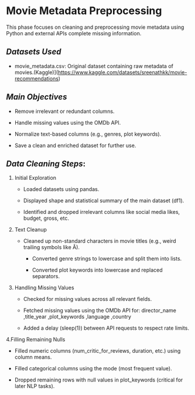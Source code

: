 # Movie Metadata Preprocessing


This phase focuses on cleaning and preprocessing movie metadata using Python and external APIs  complete missing information.

## *Datasets Used*
- movie_metadata.csv: Original dataset containing raw metadata of movies.(Kaggle)](https://www.kaggle.com/datasets/sreenathkk/movie-recommendations)  

## *Main Objectives*
- Remove irrelevant or redundant columns.

- Handle missing values using the OMDb API.

- Normalize text-based columns (e.g., genres, plot keywords).

- Save a clean and enriched dataset for further use.


##  *Data Cleaning Steps*:
1.  Initial Exploration
      - Loaded datasets using pandas.

      - Displayed shape and statistical summary of the main dataset (df1).

      - Identified and dropped irrelevant columns like social media likes, budget, gross, etc.
 
2. Text Cleanup
   - Cleaned up non-standard characters in movie titles (e.g., weird trailing symbols like Â).

      - Converted genre strings to lowercase and split them into lists.

      - Converted plot keywords into lowercase and replaced separators.
3. Handling Missing Values
  
    - Checked for missing values across all relevant fields.

    - Fetched missing values using the OMDb API for: director_name ,title_year ,plot_keywords ,language ,country
      
    - Added a delay (sleep(1)) between API requests to respect rate limits.
  
 4.Filling Remaining Nulls
      
  - Filled numeric columns (num_critic_for_reviews, duration, etc.) using column means.
      
  - Filled categorical columns using the mode (most frequent value).

  - Dropped remaining rows with null values in plot_keywords (critical for later NLP tasks).

 
